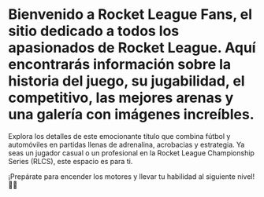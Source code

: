 # Bienvenido a Rocket League Fans, el sitio dedicado a todos los apasionados de Rocket League. Aquí encontrarás información sobre la historia del juego, su jugabilidad, el competitivo, las mejores arenas y una galería con imágenes increíbles.

Explora los detalles de este emocionante título que combina fútbol y automóviles en partidas llenas de adrenalina, acrobacias y estrategia. Ya seas un jugador casual o un profesional en la Rocket League Championship Series (RLCS), este espacio es para ti.

¡Prepárate para encender los motores y llevar tu habilidad al siguiente nivel! 🚀🔥

